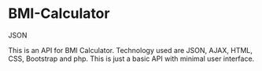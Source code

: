 # BMI-Calculator
JSON

This is an API for BMI Calculator.
Technology used are JSON, AJAX, HTML, CSS, Bootstrap and php.
This is just a basic API with minimal user interface.
